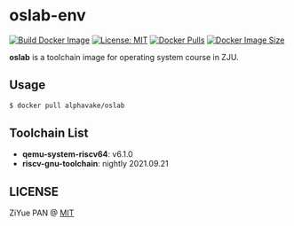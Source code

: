 # oslab-env 

[![Build Docker Image](https://github.com/PAN-Ziyue/oslab-env/actions/workflows/build.yaml/badge.svg)](https://github.com/PAN-Ziyue/oslab-env/actions/workflows/build.yaml) [![License: MIT](https://img.shields.io/badge/License-MIT-yellow.svg)](https://github.com/PAN-Ziyue/oslab-env/blob/main/LICENSE) [![Docker Pulls](https://img.shields.io/docker/pulls/alphavake/oslab)](https://hub.docker.com/r/alphavake/oslab) [![Docker Image Size](https://img.shields.io/docker/image-size/alphavake/oslab/latest)](https://hub.docker.com/r/alphavake/oslab)

**oslab** is a toolchain image for operating system course in ZJU.

## Usage

```bash
$ docker pull alphavake/oslab
```

## Toolchain List

- **qemu-system-riscv64**: v6.1.0
- **riscv-gnu-toolchain**: nightly 2021.09.21

## LICENSE

ZiYue PAN @ [MIT](https://github.com/PAN-Ziyue/oslab-env/blob/main/LICENSE)
